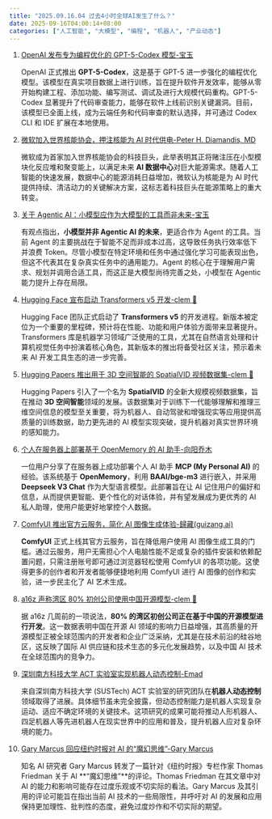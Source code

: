 ```yaml
---
title: "2025.09.16.04 过去4小时全球AI发生了什么？"
date: 2025-09-16T04:00:14+08:00
categories: ["人工智能", "大模型", "编程", "机器人", "产业动态"]
---
```


1.  [OpenAI 发布专为编程优化的 GPT-5-Codex 模型-宝玉](https://x.com/dotey/status/1967649840499945731)

    OpenAI 正式推出 **GPT-5-Codex**，这是基于 GPT-5 进一步强化的编程优化模型。该模型在真实项目数据上进行训练，旨在提升软件开发效率，能够从零开始构建工程、添加功能、编写测试、调试及进行大规模代码重构。GPT-5-Codex 显著提升了代码审查能力，能够在软件上线前识别关键漏洞。目前，该模型已全面上线，成为云端任务和代码审查的默认选择，并可通过 Codex CLI 和 IDE 扩展在本地使用。

2.  [微软加入世界核能协会，押注核能为 AI 时代供电-Peter H. Diamandis, MD](https://x.com/PeterDiamandis/status/1967650202937946237)

    微软成为首家加入世界核能协会的科技巨头，此举表明其正将赌注压在小型模块化反应堆和聚变能上，以满足未来 **AI 数据中心**对巨大能源需求。随着人工智能的快速发展，数据中心的能源消耗日益增加，微软认为核能是为 AI 时代提供持续、清洁动力的关键解决方案，这标志着科技巨头在能源策略上的重大转变。

3.  [关于 Agentic AI：小模型应作为大模型的工具而非未来-宝玉](https://x.com/dotey/status/1967647996549665179)

    有观点指出，**小模型并非 Agentic AI 的未来**，更适合作为 Agent 的工具。当前 Agent 的主要挑战在于智能不足而非成本过高，这导致任务执行效率低下并浪费 Token。尽管小模型在特定环境和任务中通过强化学习可能表现出色，但这不代表其在复杂真实任务中的通用能力。Agent 的核心在于理解用户需求、规划并调用合适工具，而这正是大模型尚待完善之处，小模型在 Agentic 能力提升上存在局限。

4.  [Hugging Face 宣布启动 Transformers v5 开发-clem 🤗](https://x.com/ClementDelangue/status/1967630825752780831)

    Hugging Face 团队正式启动了 **Transformers v5** 的开发进程。新版本被定位为一个重要的里程碑，预计将在性能、功能和用户体验方面带来显著提升。Transformers 库是机器学习领域广泛使用的工具，尤其在自然语言处理和计算机视觉任务中扮演着核心角色，其新版本的推出将备受社区关注，预示着未来 AI 开发工具生态的进一步完善。

5.  [Hugging Papers 推出用于 3D 空间智能的 SpatialVID 视频数据集-clem 🤗](https://x.com/ClementDelangue/status/1967638816086429741)

    Hugging Papers 引入了一个名为 **SpatialVID** 的全新大规模视频数据集，旨在推动 **3D 空间智能**领域的发展。该数据集对于训练下一代能够理解和推理三维空间信息的模型至关重要，将为机器人、自动驾驶和增强现实等应用提供高质量的训练数据，助力更先进的 AI 模型实现突破，提升机器对真实世界环境的感知能力。

6.  [个人在服务器上部署基于 OpenMemory 的 AI 助手-向阳乔木](https://x.com/vista8/status/1967630909563445256)

    一位用户分享了在服务器上成功部署个人 AI 助手 **MCP (My Personal AI)** 的经验。该系统基于 **OpenMemory**，利用 **BAAI/bge-m3** 进行嵌入，并采用 **Deepseek V3 Chat** 作为大型语言模型。此部署旨在让 AI 记住用户的偏好和信息，从而提供更智能、更个性化的对话体验，并有望发展成为更优秀的 AI 私人助理，使用户能更好地掌控个人数据。

7.  [ComfyUI 推出官方云服务，简化 AI 图像生成体验-歸藏(guizang.ai)](https://x.com/op7418/status/1967623544776671653)

    **ComfyUI** 正式上线其官方云服务，旨在降低用户使用 AI 图像生成工具的门槛。通过云服务，用户无需担心个人电脑性能不足或复杂的插件安装和依赖配置问题，只需注册账号即可通过浏览器轻松使用 ComfyUI 的各项功能。这使得更多的创作者和开发者能够便捷地利用 ComfyUI 进行 AI 图像的创作和实验，进一步民主化了 AI 艺术生成。

8.  [a16z 声称湾区 80% 初创公司使用中国开源模型-clem 🤗](https://x.com/ClementDelangue/status/1967663268522234077)

    据 a16z 几周前的一项说法，**80% 的湾区初创公司正在基于中国的开源模型进行开发**。这一数据表明中国在开源 AI 领域的影响力日益增强，其高质量的开源模型正被全球范围内的开发者和企业广泛采纳，尤其是在技术前沿的硅谷地区，这反映了国际 AI 供应链和技术生态的多元化发展趋势，以及中国 AI 技术在全球范围内的竞争力。

9.  [深圳南方科技大学 ACT 实验室实现机器人动态控制-Emad](https://x.com/EMostaque/status/1967668996536438885)

    来自深圳南方科技大学 (SUSTech) ACT 实验室的研究团队在**机器人动态控制**领域取得了进展。具体细节虽未完全披露，但动态控制能力是机器人实现复杂运动、适应不确定环境的关键技术。这项研究的成果可能将推动人形机器人、四足机器人等先进机器人在现实世界中的应用和普及，提升机器人应对复杂环境的能力。

10. [Gary Marcus 回应纽约时报对 AI 的“魔幻思维”-Gary Marcus](https://x.com/GaryMarcus/status/1967661873270231444)

    知名 AI 研究者 Gary Marcus 转发了一篇针对《纽约时报》专栏作家 Thomas Friedman 关于 AI **“魔幻思维”**的评论。Thomas Friedman 在其文章中对 AI 的能力和影响可能存在过度乐观或不切实际的看法。Gary Marcus 及其引用的评论可能旨在指出当前 AI 技术的一些局限性，并呼吁对 AI 的发展和应用保持更加理性、批判性的态度，避免过度炒作和不切实际的期望。